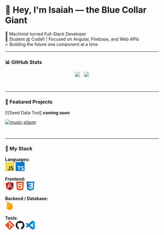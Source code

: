 # 👋 Hey, I'm Isaiah — the Blue Collar Giant

🔩 Machinist turned Full-Stack Developer  
🧠 Student @ Codefi | Focused on Angular, Firebase, and Web APIs  
🔥 Building the future one component at a time

---

### 📊 GitHub Stats

<p align="center">
  <img height="170" src="https://github-readme-stats.vercel.app/api?username=BlueCollarGiant&show_icons=true&theme=tokyonight&hide=contribs&bg_color=45,468189,13092d&border_color=b0b0b0" style="margin-right: 10px;" />
  
  <img height="170" src="https://github-readme-stats.vercel.app/api/top-langs/?username=BlueCollarGiant&layout=compact&theme=tokyonight&langs_count=6&bg_color=45,468189,13092d&border_color=b0b0b0" />
</p>

<br clear="both"/>

---

### 🔨 Featured Projects

[![Seed Data Tool] **coming soon**

[![music-player](https://github-readme-stats.vercel.app/api/pin/?username=BlueCollarGiant&repo=music-player&theme=tokyonight&bg_color=45,468189,13092d&border_color=b0b0b0)](https://github.com/BlueCollarGiant/music-player)

<br clear="both"/>

---
### 🧰 My Stack

**Languages:**  
<span>
  <img src="https://raw.githubusercontent.com/devicons/devicon/master/icons/javascript/javascript-original.svg" alt="JavaScript" width="30" />
  <img src="https://raw.githubusercontent.com/devicons/devicon/master/icons/typescript/typescript-original.svg" alt="TypeScript" width="30" />
</span>

**Frontend:**  
<span>
  <img src="https://raw.githubusercontent.com/devicons/devicon/master/icons/angularjs/angularjs-original.svg" alt="Angular" width="30" />
  <img src="https://raw.githubusercontent.com/devicons/devicon/master/icons/html5/html5-original.svg" alt="HTML5" width="30" />
  <img src="https://raw.githubusercontent.com/devicons/devicon/master/icons/css3/css3-original.svg" alt="CSS3" width="30" />
</span>

**Backend / Database:**  
<span>
  <img src="https://raw.githubusercontent.com/devicons/devicon/master/icons/firebase/firebase-plain.svg" alt="Firebase" width="30" />
  
</span>

**Tools:**  
<span>
  <img src="https://raw.githubusercontent.com/devicons/devicon/master/icons/git/git-original.svg" alt="Git" width="30" />
  <img src="https://raw.githubusercontent.com/devicons/devicon/master/icons/github/github-original.svg" alt="GitHub" width="30" />
  <img src="https://raw.githubusercontent.com/devicons/devicon/master/icons/vscode/vscode-original.svg" alt="VS Code" width="30" />
</span>



